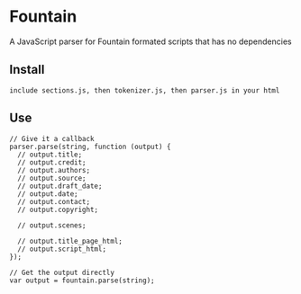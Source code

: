 # Fountain

A JavaScript parser for Fountain formated scripts that has no dependencies


## Install

    include sections.js, then tokenizer.js, then parser.js in your html


## Use

    // Give it a callback
    parser.parse(string, function (output) {
      // output.title;
      // output.credit;
      // output.authors;
      // output.source;
      // output.draft_date;
      // output.date;
      // output.contact;
      // output.copyright;
      
      // output.scenes;
      
      // output.title_page_html;
      // output.script_html;
    });
    
    // Get the output directly
    var output = fountain.parse(string);
